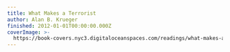 ```yaml
---
title: What Makes a Terrorist
author: Alan B. Krueger
finished: 2012-01-01T00:00:00.000Z
coverImage: >-
  https://book-covers.nyc3.digitaloceanspaces.com/readings/what-makes-a-terrorist-01.jpg
---
```

